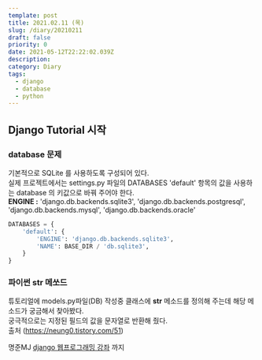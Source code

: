 ```yaml
---
template: post
title: 2021.02.11 (목)
slug: /diary/20210211
draft: false
priority: 0
date: 2021-05-12T22:22:02.039Z
description:
category: Diary
tags:
  - django
  - database
  - python
---
```


## Django Tutorial 시작

### database 문제

기본적으로 SQLite 를 사용하도록 구성되어 있다.  
실제 프로젝트에서는 settings.py 파일의 DATABASES 'default' 항목의 값을 사용하는 database 의 키값으로 바꿔 주어야 한다.  
**ENGINE :** 'django.db.backends.sqlite3', 'django.db.backends.postgresql',
'django.db.backends.mysql', 'django.db.backends.oracle'

```python
DATABASES = {
    'default': {
        'ENGINE': 'django.db.backends.sqlite3',
        'NAME': BASE_DIR / 'db.sqlite3',
    }
}
```

### 파이썬 str 메쏘드

튜토리얼에 models.py파일(DB) 작성중 클래스에 **str** 메소드를 정의해 주는데 해당 메소드가 궁금해서 찾아봤다.  
궁극적으로는 지정된 필드의 값을 문자열로 반환해 줬다.  
출처 (https://neung0.tistory.com/51)

명준MJ [django 웹프로그래밍 강좌](https://www.youtube.com/watch?v=-Nmtakm70Ro&list=PLi4xPOplIq7d1vDdLBAvS5PmQR-p6KwUz&index=4) 까지

